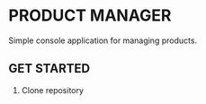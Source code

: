 # PRODUCT MANAGER

Simple console application for managing products.

## GET STARTED

1. Clone repository
